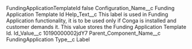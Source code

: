 <?xml version="1.0" encoding="UTF-8"?>
<CustomMetadata xmlns="http://soap.sforce.com/2006/04/metadata" xmlns:xsi="http://www.w3.org/2001/XMLSchema-instance" xmlns:xsd="http://www.w3.org/2001/XMLSchema">
    <label>FundingApplicationTemplateId</label>
    <protected>false</protected>
    <values>
        <field>Configuration_Name__c</field>
        <value xsi:type="xsd:string">Funding Application Template Id</value>
    </values>
    <values>
        <field>Help_Text__c</field>
        <value xsi:type="xsd:string">This label is used in Funding Application functionality, it is to be used only if Conga is installed and customer demands it. This value stores the Funding Application Template Id.</value>
    </values>
    <values>
        <field>Id_Value__c</field>
        <value xsi:type="xsd:string">10190000002jdY7</value>
    </values>
    <values>
        <field>Parent_Component_Name__c</field>
        <value xsi:type="xsd:string">FundingApplication</value>
    </values>
    <values>
        <field>Type__c</field>
        <value xsi:type="xsd:string">Label</value>
    </values>
</CustomMetadata>
